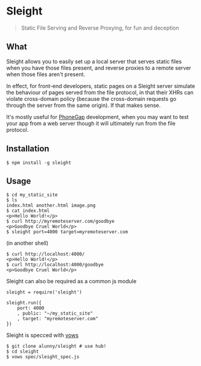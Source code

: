 Sleight
=======

> Static File Serving and Reverse Proxying, for fun and deception

What
----
Sleight allows you to easily set up a local server that serves static files when you have those files present, and reverse proxies to a remote server when those files aren't present.

In effect, for front-end developers, static pages on a Sleight server simulate the behaviour of pages served from the file protocol, in that their XHRs can violate cross-domain policy (because the cross-domain requests go through the server from the same origin). If that makes sense.

It's mostly useful for [PhoneGap][2] development, when you may want to test your app from a web server though it will ultimately run from the file protocol.

Installation
------------

    $ npm install -g sleight

Usage
-----

	$ cd my_static_site
	$ ls
	index.html another.html image.png
	$ cat index.html
	<p>Hello World!</p>
	$ curl http://myremoteserver.com/goodbye
	<p>Goodbye Cruel World</p>
	$ sleight port=4000 target=myremoteserver.com
	
(in another shell)

	$ curl http://localhost:4000/
	<p>Hello World!</p>
	$ curl http://localhost:4000/goodbye
	<p>Goodbye Cruel World</p>

Sleight can also be required as a common js module

	sleight = require('sleight')

	sleight.run({
        port: 4000
		, public: "~/my_static_site"
		, target: "myremoteserver.com"
	})

Sleight is specced with [vows][1]

	$ git clone alunny/sleight # use hub!
	$ cd sleight
	$ vows spec/sleight_spec.js

[1]:http://vowsjs.org
[2]:http://www.phonegap.com
